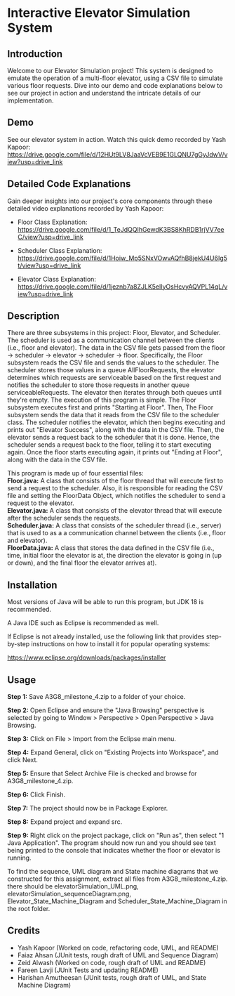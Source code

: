 # Interactive Elevator Simulation System

## Introduction
Welcome to our Elevator Simulation project! This system is designed to emulate the operation of a multi-floor
elevator, using a CSV file to simulate various floor requests. Dive into our demo and code explanations
below to see our project in action and understand the intricate details of our implementation.

## Demo
See our elevator system in action. Watch this quick demo recorded by Yash Kapoor:
https://drive.google.com/file/d/12HUt9LV8JaaVcVEB9E1GLQNU7gGyJdwV/view?usp=drive_link

## Detailed Code Explanations
Gain deeper insights into our project's core components through these detailed video
explanations recorded by Yash Kapoor:

- Floor Class Explanation:
https://drive.google.com/file/d/1_TeJdQQIhGewdK3BS8KhRDB1rjVV7eeC/view?usp=drive_link

- Scheduler Class Explanation:
https://drive.google.com/file/d/1Hoiw_Mp5SNxVOwvAQfhB8jekU4U6Ig5t/view?usp=drive_link

- Elevator Class Explanation:
https://drive.google.com/file/d/1jeznb7a8ZJLK5elIyOsHcvyAQVPL14qL/view?usp=drive_link


## Description
There are three subsystems in this project: Floor, Elevator, and Scheduler.
The scheduler is used as a communication channel between the clients (i.e., floor and elevator).
The data in the CSV file gets passed from the floor -> scheduler -> elevator -> scheduler -> floor. 
Specifically, the Floor subsystem reads the CSV file and sends the values to the scheduler.
The scheduler stores those values in a queue AllFloorRequests, the elevator determines which requests are serviceable based on the first request and notifies the scheduler to store those requests in another queue serviceableRequests. The elevator then iterates through both queues until they're empty. The  execution of this program is simple. The Floor subsystem executes first and prints "Starting at Floor". Then, The Floor subsystem sends the data that it reads from the CSV file to the scheduler class. The scheduler notifies the elevator, which then begins executing and prints out "Elevator Success", along with the data in the CSV file. Then, the elevator sends a request back to the scheduler that it is done. Hence, the scheduler sends a request back to the floor, telling it to start executing again. Once the floor starts executing again, it prints out "Ending at Floor", along with the data in the CSV file. 

This program is made up of four essential files:   
            **Floor.java:** A class that consists of the floor thread that will execute first to send a request to
                the scheduler. Also, it is responsible for reading the CSV file and setting the FloorData
                Object, which notifies the scheduler to send a request to the elevator.  
           **Elevator.java:** A class that consists of the elevator thread that will execute after the scheduler
                   sends the requests.  
           **Scheduler.java:** A class that consists of the scheduler thread (i.e., server) that is used to as a
                    a communication channel between the clients (i.e., floor and elevator).  
           **FloorData.java:** A class that stores the data defined in the CSV file (i.e., time, initial floor
                    the elevator is at, the direction the elevator is going in (up or down), and the final
              floor the elevator arrives at).


## Installation
Most versions of Java will be able to run this program, but JDK 18 is recommended. 

A Java IDE such as Eclipse is recommended as well. 

If Eclipse is not already installed, use the following link that provides step-by-step instructions
on how to install it for popular operating systems:

https://www.eclipse.org/downloads/packages/installer

## Usage
**Step 1:** Save A3G8_milestone_4.zip to a folder of your choice.

**Step 2:** Open Eclipse and ensure the "Java Browsing" perspective is selected
	  by going to Window > Perspective > Open Perspective > Java Browsing.

**Step 3:** Click on File > Import from the Eclipse main menu.

**Step 4:** Expand General, click on "Existing Projects into Workspace", and click Next.

**Step 5:** Ensure that Select Archive File is checked and browse for A3G8_milestone_4.zip.

**Step 6:** Click Finish. 

**Step 7:** The project should now be in Package Explorer.

**Step 8:** Expand project and expand src.

**Step 9:** Right click on the project package, click on "Run as", then select 
	  "1 Java Application". The program should now run and you should
	  see text being printed to the console that indicates whether the floor 
	  or elevator is running. 

To find the sequence, UML diagram and State machine diagrams that we constructed for this assignment,
extract all files from A3G8_milestone_4.zip. there should be elevatorSimulation_UML.png, elevatorSimulation_sequenceDiagram.png, Elevator_State_Machine_Diagram and Scheduler_State_Machine_Diagram in the root folder. 

## Credits
- Yash Kapoor 		(Worked on code, refactoring code, UML, and README)
- Faiaz Ahsan 		(JUnit tests, rough draft of UML and Sequence Diagram)
- Zeid Alwash 		(Worked on code, rough draft of UML and README)
- Fareen Lavji	  	(JUnit Tests and updating README) 
- Harishan Amutheesan	(JUnit tests, rough draft of UML, and State Machine Diagram)
